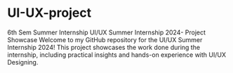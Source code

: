 # UI-UX-project
6th Sem Summer Internship
UI/UX Summer Internship 2024- Project Showcase
Welcome to my GitHub repository for the UI/UX Summer Internship 2024! This project showcases the work done during the internship, including practical insights and hands-on experience with UI/UX Designing.
